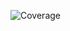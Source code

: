 ![Coverage](https://img.shields.io/endpoint?url=https://gist.githubusercontent.com/olezhek28/bf33a2bda0693f1162c4323702033d27/raw/coverage.json)
